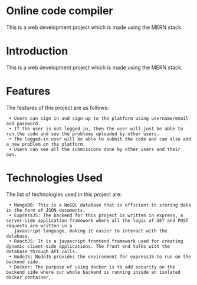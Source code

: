 # Online code compiler
This is a web development project which is made using the MERN stack.
# Introduction
This is a web development project which is made using the MERN stack.
# Features 
The features of this project are as follows:

     • Users can sign in and sign-up to the platform using username/email and password.
     • If the user is not logged in, then the user will just be able to run the code and see the problems uploaded by other users.
     • The logged-in user will be able to submit the code and can also add a new problem on the platform.
     • Users can see all the submissions done by other users and their own.

# Technologies Used

The list of technologies used in this project are:

     • MongoDB: This is a NoSQL database that is efficient in storing data in the form of JSON documents.
     • ExpressJS: The backend for this project is written in express, a server-side application framework where all the logic of GET and POST requests are written in a 
       javascript language, making it easier to interact with the database.
     • ReactJS: It is a javascript frontend framework used for creating dynamic client-side applications. The front end talks with the database through API calls.
     • NodeJS: NodeJS provides the environment for expressJS to run on the backend side.
     • Docker: The purpose of using docker is to add security on the backend side where our whole backend is running inside an isolated docker container.


